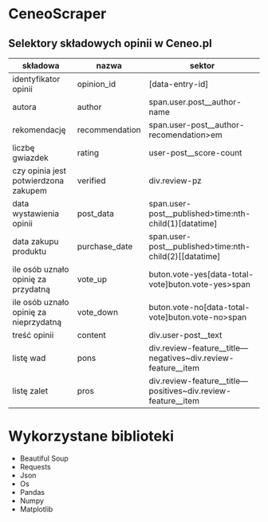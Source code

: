 # CeneoScraper
## Selektory składowych opinii w Ceneo.pl

| składowa | nazwa | sektor |
| --- | --- | --- |
| identyfikator opinii | opinion\_id | [data-entry-id] |
| autora | author | span.user.post\_\_author-name |
| rekomendację | recommendation | span.user-post\_\_author-recomendation\>em |
| liczbę gwiazdek | rating | user-post\_\_score-count |
| czy opinia jest potwierdzona zakupem | verified | div.review-pz |
| data wystawienia opinii | post\_data | span.user-post\_\_published\>time:nth-child(1)[datatime] |
| data zakupu produktu | purchase\_date | span.user-post\_\_published\>time:nth-child(2)[[datatime] |
| ile osób uznało opinię za przydatną | vote\_up | buton.vote-yes[data-total-vote]buton.vote-yes\>span |
| ile osób uznało opinię za nieprzydatną | vote\_down | buton.vote-no[data-total-vote]buton.vote-no\>span |
| treść opinii | content | div.user-post\_\_text |
| listę wad | pons | div.review-feature\_\_title—negatives~div.review-feature\_\_item |
| listę zalet | pros | div.review-feature\_\_title—positives~div.review-feature\_\_item |

# Wykorzystane biblioteki
- Beautiful Soup
- Requests
- Json
- Os
- Pandas
- Numpy
- Matplotlib